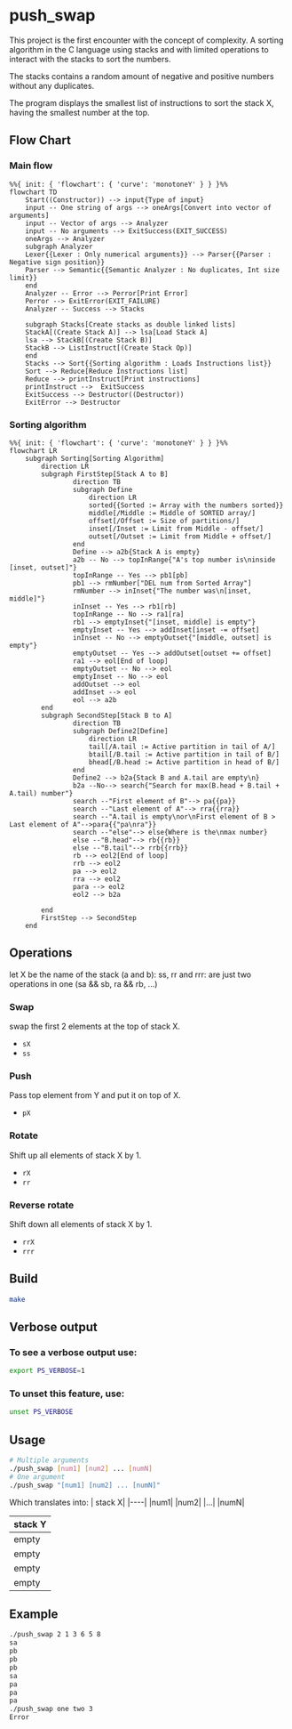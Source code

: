 # push_swap

This project is the first encounter with the concept of complexity. A sorting algorithm in the C language using stacks and with limited operations to interact with the stacks to sort the numbers.

The stacks contains a random amount of negative and positive numbers without any duplicates.

The program displays the smallest list of instructions to sort the stack X, having the smallest number at the top.

## Flow Chart
### Main flow
```mermaid
%%{ init: { 'flowchart': { 'curve': 'monotoneY' } } }%%
flowchart TD
    Start((Constructor)) --> input{Type of input}
    input -- One string of args --> oneArgs[Convert into vector of arguments]
    input -- Vector of args --> Analyzer
    input -- No arguments --> ExitSuccess(EXIT_SUCCESS)
    oneArgs --> Analyzer
    subgraph Analyzer
    Lexer{{Lexer : Only numerical arguments}} --> Parser{{Parser : Negative sign position}}
    Parser --> Semantic{{Semantic Analyzer : No duplicates, Int size limit}}
    end
    Analyzer -- Error --> Perror[Print Error]
    Perror --> ExitError(EXIT_FAILURE)
    Analyzer -- Success --> Stacks

    subgraph Stacks[Create stacks as double linked lists]
    StackA[(Create Stack A)] --> lsa[Load Stack A]
    lsa --> StackB[(Create Stack B)]
    StackB --> ListInstruct[(Create Stack Op)]
    end
    Stacks --> Sort{{Sorting algorithm : Loads Instructions list}}
    Sort --> Reduce[Reduce Instructions list]
    Reduce --> printInstruct[Print instructions]
    printInstruct -->  ExitSuccess
    ExitSuccess --> Destructor((Destructor))
    ExitError --> Destructor

```
### Sorting algorithm
```mermaid
%%{ init: { 'flowchart': { 'curve': 'monotoneY' } } }%%
flowchart LR
    subgraph Sorting[Sorting Algorithm]
        direction LR
        subgraph FirstStep[Stack A to B]
                direction TB
                subgraph Define
                    direction LR
                    sorted{{Sorted := Array with the numbers sorted}}
                    middle[/Middle := Middle of SORTED array/]
                    offset[/Offset := Size of partitions/]
                    inset[/Inset := Limit from Middle - offset/]
                    outset[/Outset := Limit from Middle + offset/]
                end
                Define --> a2b{Stack A is empty}
                a2b -- No --> topInRange{"A's top number is\ninside [inset, outset]"}
                topInRange -- Yes --> pb1[pb]
                pb1 --> rmNumber["DEL num from Sorted Array"]
                rmNumber --> inInset{"The number was\n[inset, middle]"}
                inInset -- Yes --> rb1[rb]
                topInRange -- No --> ra1[ra]
                rb1 --> emptyInset{"[inset, middle] is empty"}
                emptyInset -- Yes --> addInset[inset -= offset]
                inInset -- No --> emptyOutset{"[middle, outset] is empty"}
                emptyOutset -- Yes --> addOutset[outset += offset]
                ra1 --> eol[End of loop]
                emptyOutset -- No --> eol
                emptyInset -- No --> eol
                addOutset --> eol
                addInset --> eol
                eol --> a2b
        end
        subgraph SecondStep[Stack B to A]
                direction TB
                subgraph Define2[Define]
                    direction LR
                    tail[/A.tail := Active partition in tail of A/]
                    btail[/B.tail := Active partition in tail of B/]
                    bhead[/B.head := Active partition in head of B/]
                end
                Define2 --> b2a{Stack B and A.tail are empty\n}
                b2a --No--> search{"Search for max(B.head + B.tail + A.tail) number"}
                search --"First element of B"--> pa{{pa}}
                search --"Last element of A"--> rra{{rra}}
                search --"A.tail is empty\nor\nFirst element of B > Last element of A"-->para{{"pa\nra"}}
                search --"else"--> else{Where is the\nmax number}
                else --"B.head"--> rb{{rb}}
                else --"B.tail"--> rrb{{rrb}}
                rb --> eol2[End of loop]
                rrb --> eol2
                pa --> eol2
                rra --> eol2
                para --> eol2
                eol2 --> b2a

        end
        FirstStep --> SecondStep
    end
```
## Operations

let X be the name of the stack (a and b):
ss, rr and rrr: are just two operations in one (sa && sb, ra && rb, ...)
### Swap
swap the first 2 elements at the top of stack X.
- `sX`
- `ss`
### Push
Pass top element from Y and put it on top of X.
- `pX`
### Rotate
Shift up all elements of stack X by 1.
- `rX`
- `rr`
### Reverse rotate
Shift down all elements of stack X by 1.
- `rrX`
- `rrr`

## Build
```bash
make
```

## Verbose output
### To see a verbose output use:
```bash
export PS_VERBOSE=1
```
### To unset this feature, use:
```bash
unset PS_VERBOSE
```

## Usage
```bash
# Multiple arguments
./push_swap [num1] [num2] ... [numN]
# One argument
./push_swap "[num1] [num2] ... [numN]"
```
Which translates into:
| stack X|
|----|
|num1|
|num2|
|...|
|numN|

| stack Y|
|----|
| empty|
| empty|
| empty|
| empty|
## Example
```bash
./push_swap 2 1 3 6 5 8
sa
pb
pb
pb
sa
pa
pa
pa
./push_swap one two 3
Error
```
